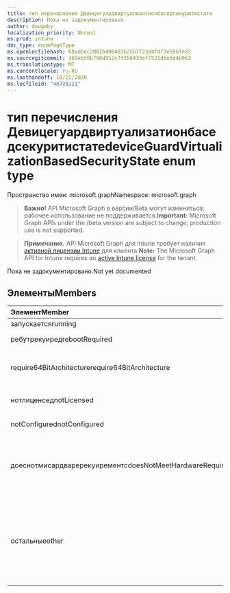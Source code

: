 ```yaml
---
title: тип перечисления Девицегуардвиртуализатионбаседсекуритистате
description: Пока не задокументировано.
author: dougeby
localization_priority: Normal
ms.prod: intune
doc_type: enumPageType
ms.openlocfilehash: 68ad6ec2002b400483b25b7f23d4fdf3e586fe65
ms.sourcegitcommit: 3b9eb50b790d952c7f350433ef7531d5e6d4b963
ms.translationtype: MT
ms.contentlocale: ru-RU
ms.lasthandoff: 10/22/2020
ms.locfileid: "48728211"
---
```

# <a name="deviceguardvirtualizationbasedsecuritystate-enum-type"></a><span data-ttu-id="2cbf4-103">тип перечисления Девицегуардвиртуализатионбаседсекуритистате</span><span class="sxs-lookup"><span data-stu-id="2cbf4-103">deviceGuardVirtualizationBasedSecurityState enum type</span></span>

<span data-ttu-id="2cbf4-104">Пространство имен: microsoft.graph</span><span class="sxs-lookup"><span data-stu-id="2cbf4-104">Namespace: microsoft.graph</span></span>

> <span data-ttu-id="2cbf4-105">**Важно!** API Microsoft Graph в версии/Beta могут изменяться; рабочее использование не поддерживается.</span><span class="sxs-lookup"><span data-stu-id="2cbf4-105">**Important:** Microsoft Graph APIs under the /beta version are subject to change; production use is not supported.</span></span>

> <span data-ttu-id="2cbf4-106">**Примечание.** API Microsoft Graph для Intune требует наличия [активной лицензии Intune](https://go.microsoft.com/fwlink/?linkid=839381) для клиента.</span><span class="sxs-lookup"><span data-stu-id="2cbf4-106">**Note:** The Microsoft Graph API for Intune requires an [active Intune license](https://go.microsoft.com/fwlink/?linkid=839381) for the tenant.</span></span>

<span data-ttu-id="2cbf4-107">Пока не задокументировано.</span><span class="sxs-lookup"><span data-stu-id="2cbf4-107">Not yet documented</span></span>

## <a name="members"></a><span data-ttu-id="2cbf4-108">Элементы</span><span class="sxs-lookup"><span data-stu-id="2cbf4-108">Members</span></span>
|<span data-ttu-id="2cbf4-109">Элемент</span><span class="sxs-lookup"><span data-stu-id="2cbf4-109">Member</span></span>|<span data-ttu-id="2cbf4-110">Значение</span><span class="sxs-lookup"><span data-stu-id="2cbf4-110">Value</span></span>|<span data-ttu-id="2cbf4-111">Описание</span><span class="sxs-lookup"><span data-stu-id="2cbf4-111">Description</span></span>|
|:---|:---|:---|
|<span data-ttu-id="2cbf4-112">запускается</span><span class="sxs-lookup"><span data-stu-id="2cbf4-112">running</span></span>|<span data-ttu-id="2cbf4-113">нуль</span><span class="sxs-lookup"><span data-stu-id="2cbf4-113">0</span></span>|<span data-ttu-id="2cbf4-114">Работает</span><span class="sxs-lookup"><span data-stu-id="2cbf4-114">Running</span></span>|
|<span data-ttu-id="2cbf4-115">ребутрекуиред</span><span class="sxs-lookup"><span data-stu-id="2cbf4-115">rebootRequired</span></span>|<span data-ttu-id="2cbf4-116">1,1</span><span class="sxs-lookup"><span data-stu-id="2cbf4-116">1</span></span>|<span data-ttu-id="2cbf4-117">Обязательный корень</span><span class="sxs-lookup"><span data-stu-id="2cbf4-117">Root required</span></span>|
|<span data-ttu-id="2cbf4-118">require64BitArchitecture</span><span class="sxs-lookup"><span data-stu-id="2cbf4-118">require64BitArchitecture</span></span>|<span data-ttu-id="2cbf4-119">2</span><span class="sxs-lookup"><span data-stu-id="2cbf4-119">2</span></span>|<span data-ttu-id="2cbf4-120">необходима разрядная архитектура 64</span><span class="sxs-lookup"><span data-stu-id="2cbf4-120">64 bit architecture required</span></span>|
|<span data-ttu-id="2cbf4-121">нотлиценсед</span><span class="sxs-lookup"><span data-stu-id="2cbf4-121">notLicensed</span></span>|<span data-ttu-id="2cbf4-122">4</span><span class="sxs-lookup"><span data-stu-id="2cbf4-122">3</span></span>|<span data-ttu-id="2cbf4-123">Не лицензировано</span><span class="sxs-lookup"><span data-stu-id="2cbf4-123">Not licensed</span></span>|
|<span data-ttu-id="2cbf4-124">notConfigured</span><span class="sxs-lookup"><span data-stu-id="2cbf4-124">notConfigured</span></span>|<span data-ttu-id="2cbf4-125">4 </span><span class="sxs-lookup"><span data-stu-id="2cbf4-125">4</span></span>|<span data-ttu-id="2cbf4-126">Не настроено</span><span class="sxs-lookup"><span data-stu-id="2cbf4-126">Not configured</span></span>|
|<span data-ttu-id="2cbf4-127">доеснотмисардваререкуирементс</span><span class="sxs-lookup"><span data-stu-id="2cbf4-127">doesNotMeetHardwareRequirements</span></span>|<span data-ttu-id="2cbf4-128">5 </span><span class="sxs-lookup"><span data-stu-id="2cbf4-128">5</span></span>|<span data-ttu-id="2cbf4-129">Система не соответствует требованиям к оборудованию</span><span class="sxs-lookup"><span data-stu-id="2cbf4-129">System does not meet hardware requirements</span></span>|
|<span data-ttu-id="2cbf4-130">остальные</span><span class="sxs-lookup"><span data-stu-id="2cbf4-130">other</span></span>|<span data-ttu-id="2cbf4-131">42</span><span class="sxs-lookup"><span data-stu-id="2cbf4-131">42</span></span>|<span data-ttu-id="2cbf4-132">Остальные.</span><span class="sxs-lookup"><span data-stu-id="2cbf4-132">Other.</span></span> <span data-ttu-id="2cbf4-133">Дополнительные сведения см. в журналах событий в Microsoft Windows Девицегуард.</span><span class="sxs-lookup"><span data-stu-id="2cbf4-133">Event logs in microsoft-Windows-DeviceGuard have more details.</span></span>|





